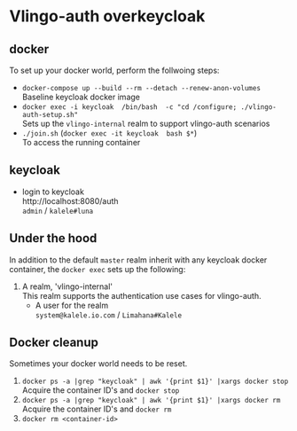 # Vlingo-auth overkeycloak

## docker  
To set up your docker world, perform the follwoing steps:
- `docker-compose up --build --rm --detach --renew-anon-volumes`  
Baseline keycloak docker image
- `docker exec -i keycloak  /bin/bash  -c "cd /configure; ./vlingo-auth-setup.sh"`   
Sets up the `vlingo-internal` realm to support vlingo-auth scenarios
- `./join.sh` (`docker exec -it keycloak  bash $*`)  
To access the running container  

## keycloak
- login to keycloak  
http://localhost:8080/auth  
`admin` / `kalele#luna`


## Under the hood
In addition to the default `master` realm inherit with any keycloak docker container, the `docker exec` sets up the following:
1. A realm, 'vlingo-internal'   
This realm supports the authentication use cases for vlingo-auth. 
   * A user for the realm  
    `system@kalele.io.com` / `Limahana#Kalele`  

## Docker cleanup
Sometimes your docker world needs to be reset.  
1.  `docker ps -a |grep "keycloak" | awk '{print $1}' |xargs docker stop`  
Acquire the container ID's and `docker stop`
1. `docker ps -a |grep "keycloak" | awk '{print $1}' |xargs docker rm`  
Acquire the container ID's and `docker rm`
1. `docker rm <container-id>`